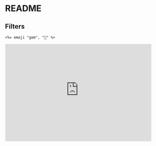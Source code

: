 # README

## Filters

```erb
<%= emoji "gem", "💎" %>
```

<iframe src="https://andrewmcodes.substack.com/embed" width="480" height="320" style="border:1px solid #EEE; background:white;" frameborder="0" scrolling="no"></iframe>
